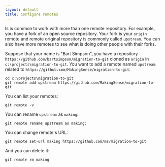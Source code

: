 ```yaml
---
layout: default
title: Configure remotes
---
```


Is is common to work with more than one remote repository. For example, you have 
a fork of an open source repository. Your fork is your `origin` remote and 
remote original repository is commonly called `upstream`. You can also have more 
remotes to see what is doing other people with their forks.

Suppose that your name is "Bart Simpson", you have a repository `https://github.com/bartsimpson/migration-to-git` cloned as `origin` in `c:\projects\migration-to-git`. You want to add a remote
named `upstream` related to `https://github.com/MakingSense/migration-to-git`:

    cd c:\projects\migration-to-git
	git remote add upstream https://github.com/MakingSense/migration-to-git

You can list your remotes:

    git remote -v
	
You can rename `upstream` as `making`:

    git remote rename upstream as making:

You can change remote's URL:
	
	git remote set-url making https://github.com/ms/migration-to-git
	
And you can delete it:

    git remote rm making
